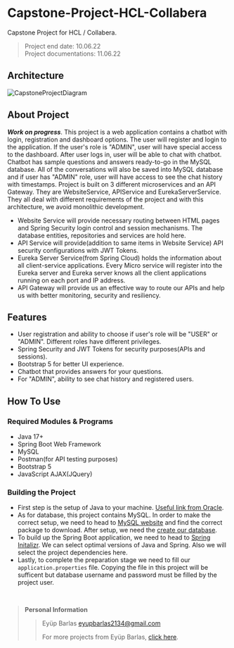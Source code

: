 # Capstone-Project-HCL-Collabera
Capstone Project for HCL / Collabera. 
> Project end date: 10.06.22  
> Project documentations: 11.06.22

## Architecture
![CapstoneProjectDiagram](https://user-images.githubusercontent.com/72407947/173202815-9b52736e-f68a-43ea-a1be-02fc86ef30df.png)


## About Project
  ***Work on progress***. This project is a web application contains a chatbot with login, registration and dashboard options. The user will register and login to the application. If the user's role is "ADMIN", user will have special access to the dashboard. After user logs in, user will be able to chat with chatbot. Chatbot has sample questions and answers ready-to-go in the MySQL database. All of the conversations will also be saved into MySQL database and if user has "ADMIN" role, user will have access to see the chat history with timestamps. 
  Project is built on 3 different microservices and an API Gateway. They are WebsiteService, APIService and EurekaServerService. They all deal with different requirements of the project and with this architecture, we avoid monolithic development.
  * Website Service will provide necessary routing between HTML pages and Spring Security login control and session mechanisms. The database entities, repositories and services are hold here.
  * API Service will provide(addition to same items in Website Service) API security configurations with JWT Tokens. 
  * Eureka Server Service(from Spring Cloud) holds the information about all client-service applications. Every Micro service will register into the Eureka server and Eureka server knows all the client applications running on each port and IP address.
  * API Gateway will provide us an effective way to route our APIs and help us with better monitoring, security and resiliency.

## Features
* User registration and ability to choose if user's role will be "USER" or "ADMIN". Different roles have different privileges.
* Spring Security and JWT Tokens for security purposes(APIs and sessions).
* Bootstrap 5 for better UI experience.
* Chatbot that provides answers for your questions.
* For "ADMIN", ability to see chat history and registered users.

## How To Use
### Required Modules & Programs
* Java 17+
* Spring Boot Web Framework
* MySQL 
* Postman(for API testing purposes)
* Bootstrap 5
* JavaScript AJAX(JQuery)

### Building the Project
* First step is the setup of Java to your machine. [Useful link from Oracle](https://www.java.com/en/download/help/download_options.html "Install Java").
* As for database, this project contains MySQL. In order to make the correct setup, we need to head to [MySQL website](https://dev.mysql.com/downloads/installer/ "mysql") and find the correct package to download. After setup, we need the [create our database](https://www.inmotionhosting.com/support/server/databases/create-a-mysql-database/ "database create").
* To build up the Spring Boot application, we need to head to [Spring Initalizr](https://start.spring.io/ "start spring"). We can select optimal versions of Java and Spring. Also we will select the project dependencies here.
* Lastly, to complete the preparation stage we need to fill our `application.properties` file. Copying the file in this project will be sufficent but database username and password must be filled by the project user. 
<br>

> **Personal Information**
> 
>> Eyüp Barlas  eyupbarlas2134@gmail.com
>> 
>> For more projects from Eyüp Barlas, [click here](https://github.com/eyupbarlas "eyups repos").
